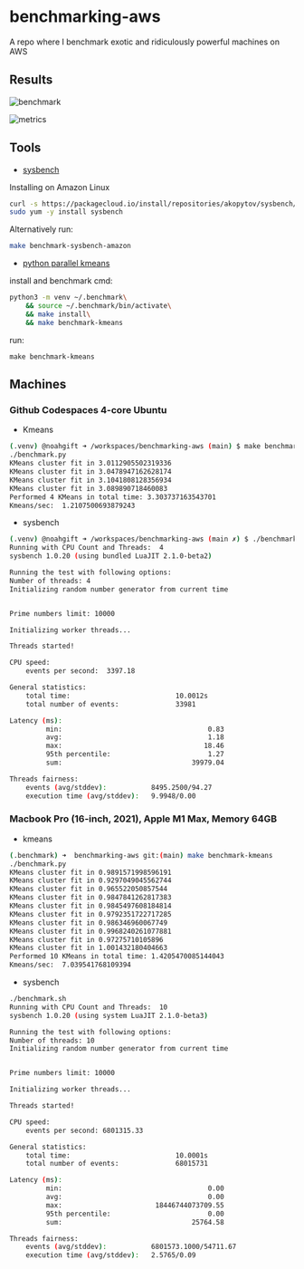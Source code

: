 # benchmarking-aws
A repo where I benchmark exotic and ridiculously powerful machines on AWS


## Results

![benchmark](https://user-images.githubusercontent.com/58792/147507840-961ddd20-4211-4efb-acf8-bfd824912b7e.png)

![metrics](https://user-images.githubusercontent.com/58792/147507902-404f52ec-c4bb-4def-ac9b-aecb607e32a1.png)



## Tools

* [sysbench](https://github.com/akopytov/sysbench)

Installing on Amazon Linux
```bash
curl -s https://packagecloud.io/install/repositories/akopytov/sysbench/script.rpm.sh | sudo bash
sudo yum -y install sysbench
```

Alternatively run:

```bash
make benchmark-sysbench-amazon
```


* [python parallel kmeans](https://github.com/noahgift/benchmarking-aws/blob/main/benchmark.py)

install and benchmark cmd:

```bash
python3 -m venv ~/.benchmark\
    && source ~/.benchmark/bin/activate\
    && make install\
    && make benchmark-kmeans
```

run: 

`make benchmark-kmeans` 

## Machines

### Github Codespaces 4-core Ubuntu

* Kmeans

```bash
(.venv) @noahgift ➜ /workspaces/benchmarking-aws (main) $ make benchmark-kmeans 
./benchmark.py
KMeans cluster fit in 3.0112905502319336
KMeans cluster fit in 3.0478947162628174
KMeans cluster fit in 3.1041808128356934
KMeans cluster fit in 3.089890718460083
Performed 4 KMeans in total time: 3.303737163543701
Kmeans/sec:  1.2107500693879243
```

* sysbench

```bash
(.venv) @noahgift ➜ /workspaces/benchmarking-aws (main ✗) $ ./benchmark.sh 
Running with CPU Count and Threads:  4
sysbench 1.0.20 (using bundled LuaJIT 2.1.0-beta2)

Running the test with following options:
Number of threads: 4
Initializing random number generator from current time


Prime numbers limit: 10000

Initializing worker threads...

Threads started!

CPU speed:
    events per second:  3397.18

General statistics:
    total time:                          10.0012s
    total number of events:              33981

Latency (ms):
         min:                                    0.83
         avg:                                    1.18
         max:                                   18.46
         95th percentile:                        1.27
         sum:                                39979.04

Threads fairness:
    events (avg/stddev):           8495.2500/94.27
    execution time (avg/stddev):   9.9948/0.00
```


### Macbook Pro (16-inch, 2021), Apple M1 Max, Memory 64GB

* kmeans

```bash
(.benchmark) ➜  benchmarking-aws git:(main) make benchmark-kmeans 
./benchmark.py
KMeans cluster fit in 0.9891571998596191
KMeans cluster fit in 0.9297049045562744
KMeans cluster fit in 0.965522050857544
KMeans cluster fit in 0.9847841262817383
KMeans cluster fit in 0.9845497608184814
KMeans cluster fit in 0.9792351722717285
KMeans cluster fit in 0.986346960067749
KMeans cluster fit in 0.9968240261077881
KMeans cluster fit in 0.97275710105896
KMeans cluster fit in 1.001432180404663
Performed 10 KMeans in total time: 1.4205470085144043
Kmeans/sec:  7.039541768109394
```

* sysbench

```bash
./benchmark.sh
Running with CPU Count and Threads:  10
sysbench 1.0.20 (using system LuaJIT 2.1.0-beta3)

Running the test with following options:
Number of threads: 10
Initializing random number generator from current time


Prime numbers limit: 10000

Initializing worker threads...

Threads started!

CPU speed:
    events per second: 6801315.33

General statistics:
    total time:                          10.0001s
    total number of events:              68015731

Latency (ms):
         min:                                    0.00
         avg:                                    0.00
         max:                       18446744073709.55
         95th percentile:                        0.00
         sum:                                25764.58

Threads fairness:
    events (avg/stddev):           6801573.1000/54711.67
    execution time (avg/stddev):   2.5765/0.09
```





